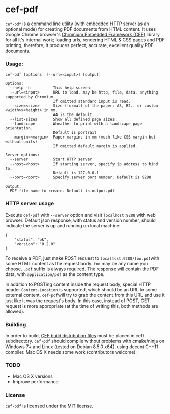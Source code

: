 # cef-pdf

`cef-pdf` is a command line utility (with embedded HTTP server as an optional mode) for creating PDF documents from HTML content. It uses Google Chrome browser's [Chromium Embedded Framework (CEF)](https://bitbucket.org/chromiumembedded/cef/overview) library for all it's internal work; loading urls, rendering HTML & CSS pages and PDF printing, therefore, it produces perfect, accurate, excellent quality PDF documents.

### Usage:

    cef-pdf [options] [--url=<input>] [output]

    Options:
      --help -h          This help screen.
      --url=<input>      URL to load, may be http, file, data, anything supported by Chromium.
                         If omitted standard input is read.
      --size=<size>      Size (format) of the paper: A3, B2.. or custom <width>x<height> in mm.
                         A4 is the default.
      --list-sizes       Show all defined page sizes.
      --landscape        Wheather to print with a landscape page orientation.
                         Default is portrait
      --margin=<margin>  Paper margins in mm (much like CSS margin but without units)
                         If omitted default margin is applied.

    Server options:
      --server           Start HTTP server
      --host=<host>      If starting server, specify ip address to bind to.
                         Default is 127.0.0.1
      --port=<port>      Specify server port number. Default is 9288

    Output:
      PDF file name to create. Default is output.pdf

### HTTP server usage

Execute `cef-pdf` with `--server` option and visit `localhost:9288` with web browser. Default json response, with status and version number, should indicate the server is up and running on local machine:

    {
        "status": "ok",
        "version": "0.2.0"
    }

To receive a PDF, just make POST request to `localhost:9288/foo.pdf`with some HTML content as the request body. `foo` may be any name you choose, `.pdf` suffix is always required. The response will contain the PDF data, with `application/pdf` as the content type.

In addition to POSTing content inside the request body, special HTTP header `Content-Location` is supported, which should be an URL to some external content. `cef-pdf`will try to grab the content from this URL and use it just like it was the request's body. In this case, instead of POST, GET request is more appropriate (at the time of writing this, both methods are allowed).

### Building

In order to build, [CEF build distribution files](http://opensource.spotify.com/cefbuilds/index.html) must be placed in cef/ subdirectory. `cef-pdf` should compile without problems with cmake/ninja on Windows 7+ and Linux (tested on Debian 8.5.0 x64), using decent C++11 compiler. Mac OS X needs some work (contributors welcome).

### TODO

 - Mac OS X versions
 - Improve performance

### License

`cef-pdf` is licensed under the MIT license.
